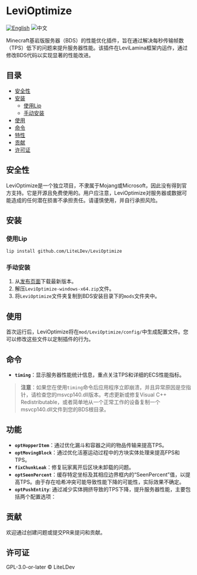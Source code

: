 # LeviOptimize

[![English](https://img.shields.io/badge/English-informational?style=for-the-badge)](README.md)
![中文](https://img.shields.io/badge/简体中文-inactive?style=for-the-badge)

Minecraft基岩版服务器（BDS）的性能优化插件，旨在通过解决每秒传输帧数（TPS）低下的问题来提升服务器性能。该插件在LeviLamina框架内运作，通过修改BDS代码以实现显著的性能改进。

## 目录

- [安全性](#安全性)
- [安装](#安装)
  - [使用Lip](#使用lip)
  - [手动安装](#手动安装)
- [使用](#使用)
- [命令](#命令)
- [特性](#特性)
- [贡献](#贡献)
- [许可证](#许可证)

## 安全性

LeviOptimize是一个独立项目，不隶属于Mojang或Microsoft，因此没有得到官方支持。它是开源且免费使用的。用户应注意，LeviOptimize对服务器或数据可能造成的任何潜在损害不承担责任。请谨慎使用，并自行承担风险。

## 安装

### 使用Lip

```sh
lip install github.com/LiteLDev/LeviOptimize
```

### 手动安装

1. 从[发布页面](https://github.com/LiteLDev/LeviOptimize/releases)下载最新版本。
2. 解压`LeviOptimize-windows-x64.zip`文件。
3. 将`LeviOptimize`文件夹复制到BDS安装目录下的`mods`文件夹中。

## 使用

首次运行后，LeviOptimize将在`mod/LeviOptimize/config/`中生成配置文件。您可以修改这些文件以定制插件的行为。

## 命令

- **`timing`**：显示服务器性能统计信息，重点关注TPS和详细的ECS性能指标。

> **注意**：如果您在使用`timing`命令后应用程序立即崩溃，并且异常原因是空指针，请检查您的msvcp140.dll版本。考虑更新或修复Visual
> C++
> Redistributable，或者简单地从一个正常工作的设备复制一个msvcp140.dll文件到您的BDS根目录。

## 功能

- **`optHopperItem`**：通过优化漏斗和容器之间的物品传输来提高TPS。
- **`optMovingBlock`**：通过优化活塞运动过程中的方块实体处理来提高FPS和TPS。
- **`fixChunkLeak`**：修复玩家离开后区块未卸载的问题。
- **`optSeenPercent`**：缓存特定坐标及其相应边界框内的“SeenPercent”值，以提高TPS。由于存在哈希冲突可能导致性能下降的可能性，实际效果不确定。
- **`optPushEntity`**:
  通过减少实体拥挤导致的TPS下降，提升服务器性能，主要包括两个配置选项：

## 贡献

欢迎通过创建问题或提交PR来提问和贡献。

## 许可证

GPL-3.0-or-later © LiteLDev
